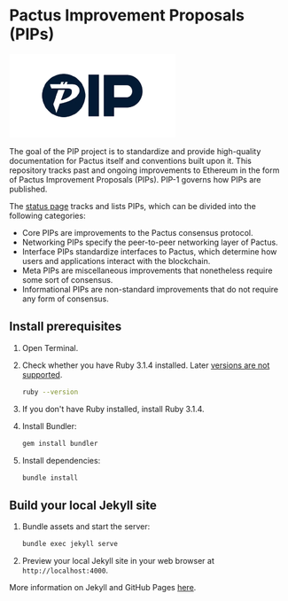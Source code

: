 # Pactus Improvement Proposals (PIPs)

![PIP](./assets/readme/pip.png) 

The goal of the PIP project is to standardize and provide high-quality documentation for Pactus itself and conventions built upon it. This repository tracks past and ongoing improvements to Ethereum in the form of Pactus Improvement Proposals (PIPs). PIP-1 governs how PIPs are published.

The [status page](https://pips.pactus.org) tracks and lists PIPs, which can be divided into the following categories:

* Core PIPs are improvements to the Pactus consensus protocol.
* Networking PIPs specify the peer-to-peer networking layer of Pactus.
* Interface PIPs standardize interfaces to Pactus, which determine how users and applications interact with the blockchain.
* Meta PIPs are miscellaneous improvements that nonetheless require some sort of consensus.
* Informational PIPs are non-standard improvements that do not require any form of consensus.

## Install prerequisites

1. Open Terminal.

2. Check whether you have Ruby 3.1.4 installed. Later [versions are not supported](https://stackoverflow.com/questions/14351272/undefined-method-exists-for-fileclass-nomethoderror).

   ```sh
   ruby --version
   ```

3. If you don't have Ruby installed, install Ruby 3.1.4.

4. Install Bundler:

   ```sh
   gem install bundler
   ```

5. Install dependencies:

   ```sh
   bundle install
   ```

## Build your local Jekyll site

1. Bundle assets and start the server:

   ```sh
   bundle exec jekyll serve
   ```

2. Preview your local Jekyll site in your web browser at `http://localhost:4000`.

More information on Jekyll and GitHub Pages [here](https://docs.github.com/en/enterprise/2.14/user/articles/setting-up-your-github-pages-site-locally-with-jekyll).
